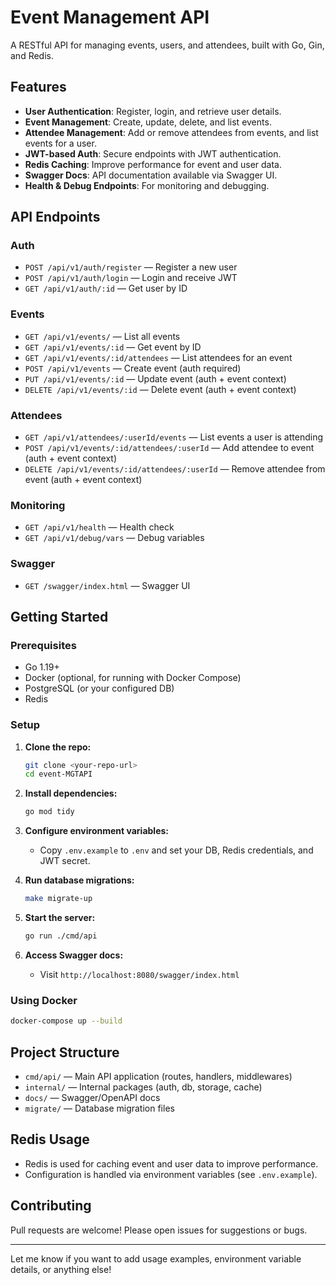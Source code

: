 # Event Management API

A RESTful API for managing events, users, and attendees, built with Go, Gin, and Redis.

## Features

- **User Authentication**: Register, login, and retrieve user details.
- **Event Management**: Create, update, delete, and list events.
- **Attendee Management**: Add or remove attendees from events, and list events for a user.
- **JWT-based Auth**: Secure endpoints with JWT authentication.
- **Redis Caching**: Improve performance for event and user data.
- **Swagger Docs**: API documentation available via Swagger UI.
- **Health & Debug Endpoints**: For monitoring and debugging.

## API Endpoints

### Auth

- `POST /api/v1/auth/register` — Register a new user
- `POST /api/v1/auth/login` — Login and receive JWT
- `GET /api/v1/auth/:id` — Get user by ID

### Events

- `GET /api/v1/events/` — List all events
- `GET /api/v1/events/:id` — Get event by ID
- `GET /api/v1/events/:id/attendees` — List attendees for an event
- `POST /api/v1/events` — Create event (auth required)
- `PUT /api/v1/events/:id` — Update event (auth + event context)
- `DELETE /api/v1/events/:id` — Delete event (auth + event context)

### Attendees

- `GET /api/v1/attendees/:userId/events` — List events a user is attending
- `POST /api/v1/events/:id/attendees/:userId` — Add attendee to event (auth + event context)
- `DELETE /api/v1/events/:id/attendees/:userId` — Remove attendee from event (auth + event context)

### Monitoring

- `GET /api/v1/health` — Health check
- `GET /api/v1/debug/vars` — Debug variables

### Swagger

- `GET /swagger/index.html` — Swagger UI

## Getting Started

### Prerequisites

- Go 1.19+
- Docker (optional, for running with Docker Compose)
- PostgreSQL (or your configured DB)
- Redis

### Setup

1. **Clone the repo:**
   ```bash
   git clone <your-repo-url>
   cd event-MGTAPI
   ```

2. **Install dependencies:**
   ```bash
   go mod tidy
   ```

3. **Configure environment variables:**
   - Copy `.env.example` to `.env` and set your DB, Redis credentials, and JWT secret.

4. **Run database migrations:**
   ```bash
   make migrate-up
   ```

5. **Start the server:**
   ```bash
   go run ./cmd/api
   ```

6. **Access Swagger docs:**
   - Visit `http://localhost:8080/swagger/index.html`

### Using Docker

```bash
docker-compose up --build
```

## Project Structure

- `cmd/api/` — Main API application (routes, handlers, middlewares)
- `internal/` — Internal packages (auth, db, storage, cache)
- `docs/` — Swagger/OpenAPI docs
- `migrate/` — Database migration files

## Redis Usage

- Redis is used for caching event and user data to improve performance.
- Configuration is handled via environment variables (see `.env.example`).

## Contributing

Pull requests are welcome! Please open issues for suggestions or bugs.

---

Let me know if you want to add usage examples, environment variable details, or anything else!

